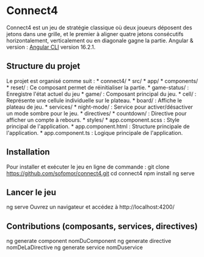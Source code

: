 # Connect4

Connect4 est un jeu de stratégie classique où deux joueurs déposent des jetons dans une grille, et le premier à aligner quatre jetons consécutifs horizontalement, verticalement ou en diagonale gagne la partie.
Angular & version : [Angular CLI](https://github.com/angular/angular-cli) version 16.2.1.

## Structure du projet

Le projet est organisé comme suit :
    * connect4/
        * src/
            * app/
                * components/
                * reset/ : Ce composant permet de réinitialiser la partie.
                * game-status/ : Enregistre l'état actuel du jeu
                * game/ : Composant principal du jeu.
                * cell/ : Représente une cellule individuelle sur le plateau.
                * board/ : Affiche le plateau de jeu.
                * services/
                * night-mode/ : Service pour activer/désactiver un mode sombre pour le jeu.
                * directives/
                * countdown/ : Directive pour afficher un compte à rebours.
                * styles/
                * app.component.scss : Style principal de l'application.
                * app.component.html : Structure principale de l'application.
                * app.component.ts : Logique principale de l'application.

  
## Installation
Pour installer et exécuter le jeu en ligne de commande :
git clone https://github.com/sofomor/connect4.git cd connect4
npm install ng serve

## Lancer le jeu
ng serve
Ouvrez un navigateur et accédez à http://localhost:4200/

## Contributions (composants, services, directives)
ng generate component nomDuComponent
ng generate directive nomDeLaDirective
ng generate service nomDuservice
